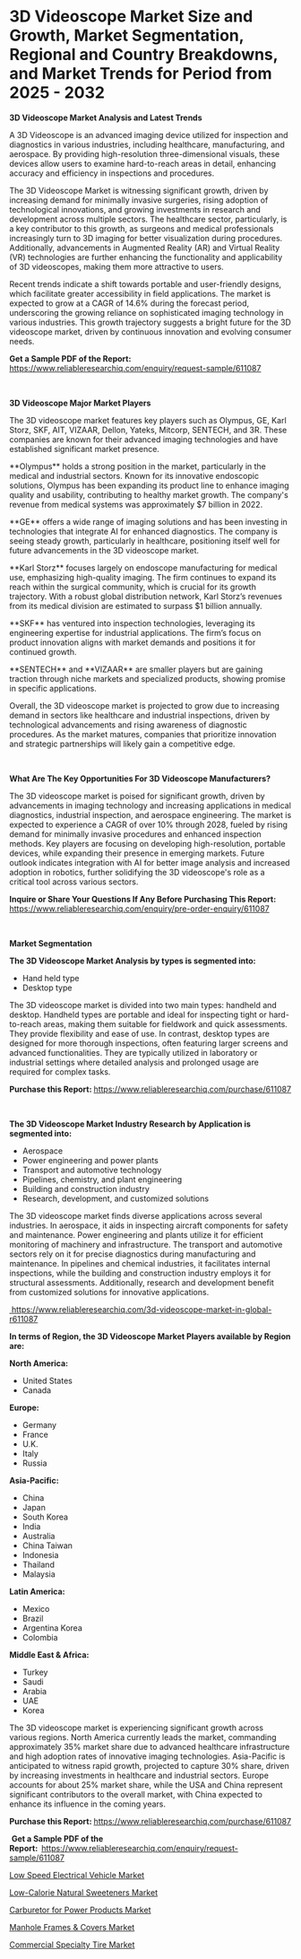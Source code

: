 <p><h1>3D Videoscope Market Size and Growth, Market Segmentation, Regional and Country Breakdowns, and Market Trends for Period from 2025 -  2032</h1></p><p><strong>3D Videoscope Market Analysis and Latest Trends</strong></p>
<p><p>A 3D Videoscope is an advanced imaging device utilized for inspection and diagnostics in various industries, including healthcare, manufacturing, and aerospace. By providing high-resolution three-dimensional visuals, these devices allow users to examine hard-to-reach areas in detail, enhancing accuracy and efficiency in inspections and procedures.</p><p>The 3D Videoscope Market is witnessing significant growth, driven by increasing demand for minimally invasive surgeries, rising adoption of technological innovations, and growing investments in research and development across multiple sectors. The healthcare sector, particularly, is a key contributor to this growth, as surgeons and medical professionals increasingly turn to 3D imaging for better visualization during procedures. Additionally, advancements in Augmented Reality (AR) and Virtual Reality (VR) technologies are further enhancing the functionality and applicability of 3D videoscopes, making them more attractive to users.</p><p>Recent trends indicate a shift towards portable and user-friendly designs, which facilitate greater accessibility in field applications. The market is expected to grow at a CAGR of 14.6% during the forecast period, underscoring the growing reliance on sophisticated imaging technology in various industries. This growth trajectory suggests a bright future for the 3D videoscope market, driven by continuous innovation and evolving consumer needs.</p></p>
<p><strong>Get a Sample PDF of the Report:&nbsp;</strong> <a href="https://www.reliableresearchiq.com/enquiry/request-sample/611087?utm_campaign=120&utm_medium=2&utm_source=Github&utm_content=ia&utm_term=23032025&utm_id=3d-videoscope">https://www.reliableresearchiq.com/enquiry/request-sample/611087</a></p>
<p>&nbsp;</p>
<p><strong>3D Videoscope Major Market Players</strong></p>
<p><p>The 3D videoscope market features key players such as Olympus, GE, Karl Storz, SKF, AIT, VIZAAR, Dellon, Yateks, Mitcorp, SENTECH, and 3R. These companies are known for their advanced imaging technologies and have established significant market presence.</p><p>**Olympus** holds a strong position in the market, particularly in the medical and industrial sectors. Known for its innovative endoscopic solutions, Olympus has been expanding its product line to enhance imaging quality and usability, contributing to healthy market growth. The company's revenue from medical systems was approximately $7 billion in 2022.</p><p>**GE** offers a wide range of imaging solutions and has been investing in technologies that integrate AI for enhanced diagnostics. The company is seeing steady growth, particularly in healthcare, positioning itself well for future advancements in the 3D videoscope market.</p><p>**Karl Storz** focuses largely on endoscope manufacturing for medical use, emphasizing high-quality imaging. The firm continues to expand its reach within the surgical community, which is crucial for its growth trajectory. With a robust global distribution network, Karl Storz’s revenues from its medical division are estimated to surpass $1 billion annually.</p><p>**SKF** has ventured into inspection technologies, leveraging its engineering expertise for industrial applications. The firm’s focus on product innovation aligns with market demands and positions it for continued growth.</p><p>**SENTECH** and **VIZAAR** are smaller players but are gaining traction through niche markets and specialized products, showing promise in specific applications.</p><p>Overall, the 3D videoscope market is projected to grow due to increasing demand in sectors like healthcare and industrial inspections, driven by technological advancements and rising awareness of diagnostic procedures. As the market matures, companies that prioritize innovation and strategic partnerships will likely gain a competitive edge.</p></p>
<p>&nbsp;</p>
<p><strong>What Are The Key Opportunities For 3D Videoscope Manufacturers?</strong></p>
<p><p>The 3D videoscope market is poised for significant growth, driven by advancements in imaging technology and increasing applications in medical diagnostics, industrial inspection, and aerospace engineering. The market is expected to experience a CAGR of over 10% through 2028, fueled by rising demand for minimally invasive procedures and enhanced inspection methods. Key players are focusing on developing high-resolution, portable devices, while expanding their presence in emerging markets. Future outlook indicates integration with AI for better image analysis and increased adoption in robotics, further solidifying the 3D videoscope's role as a critical tool across various sectors.</p></p>
<p><strong>Inquire or Share Your Questions If Any Before Purchasing This Report:</strong> <a href="https://www.reliableresearchiq.com/enquiry/pre-order-enquiry/611087?utm_campaign=120&utm_medium=2&utm_source=Github&utm_content=ia&utm_term=23032025&utm_id=3d-videoscope">https://www.reliableresearchiq.com/enquiry/pre-order-enquiry/611087</a></p>
<p>&nbsp;</p>
<p><strong>Market Segmentation</strong></p>
<p><strong>The 3D Videoscope Market Analysis by types is segmented into:</strong></p>
<p><ul><li>Hand held type</li><li>Desktop type</li></ul></p>
<p><p>The 3D videoscope market is divided into two main types: handheld and desktop. Handheld types are portable and ideal for inspecting tight or hard-to-reach areas, making them suitable for fieldwork and quick assessments. They provide flexibility and ease of use. In contrast, desktop types are designed for more thorough inspections, often featuring larger screens and advanced functionalities. They are typically utilized in laboratory or industrial settings where detailed analysis and prolonged usage are required for complex tasks.</p></p>
<p><strong>Purchase this Report:&nbsp;</strong><a href="https://www.reliableresearchiq.com/purchase/611087?utm_campaign=120&utm_medium=2&utm_source=Github&utm_content=ia&utm_term=23032025&utm_id=3d-videoscope">https://www.reliableresearchiq.com/purchase/611087</a></p>
<p>&nbsp;</p>
<p><strong>The 3D Videoscope Market Industry Research by Application is segmented into:</strong></p>
<p><ul><li>Aerospace</li><li>Power engineering and power plants</li><li>Transport and automotive technology</li><li>Pipelines, chemistry, and plant engineering</li><li>Building and construction industry</li><li>Research, development, and customized solutions</li></ul></p>
<p><p>The 3D videoscope market finds diverse applications across several industries. In aerospace, it aids in inspecting aircraft components for safety and maintenance. Power engineering and plants utilize it for efficient monitoring of machinery and infrastructure. The transport and automotive sectors rely on it for precise diagnostics during manufacturing and maintenance. In pipelines and chemical industries, it facilitates internal inspections, while the building and construction industry employs it for structural assessments. Additionally, research and development benefit from customized solutions for innovative applications.</p></p>
<p><a href="https://www.reliableresearchiq.com/3d-videoscope-market-in-global-r611087?utm_campaign=120&utm_medium=2&utm_source=Github&utm_content=ia&utm_term=23032025&utm_id=3d-videoscope">&nbsp;https://www.reliableresearchiq.com/3d-videoscope-market-in-global-r611087</a></p>
<p><strong>In terms of Region, the 3D Videoscope Market Players available by Region are:</strong></p>
<p>
    <p> <strong> North America: </strong>
        <ul>
            <li>United States</li>
            <li>Canada</li>
        </ul>
        </p> 
    <p> <strong> Europe: </strong>
        <ul>
            <li>Germany</li>
            <li>France</li>
            <li>U.K.</li>
            <li>Italy</li>
            <li>Russia</li>
        </ul>
        </p> 
    <p> <strong> Asia-Pacific: </strong>
        <ul>
            <li>China</li>
            <li>Japan</li>
            <li>South Korea</li>
            <li>India</li>
            <li>Australia</li>
            <li>China Taiwan</li>
            <li>Indonesia</li>
            <li>Thailand</li>
            <li>Malaysia</li>
        </ul>
        </p> 
    <p> <strong> Latin America: </strong>
        <ul>
            <li>Mexico</li>
            <li>Brazil</li>
            <li>Argentina Korea</li>
            <li>Colombia</li>
        </ul>
        </p> 
    <p> <strong> Middle East & Africa: </strong>
        <ul>
            <li>Turkey</li>
            <li>Saudi</li>
            <li>Arabia</li>
            <li>UAE</li>
            <li>Korea</li>
        </ul>
    </p>
    </p>
<p><p>The 3D videoscope market is experiencing significant growth across various regions. North America currently leads the market, commanding approximately 35% market share due to advanced healthcare infrastructure and high adoption rates of innovative imaging technologies. Asia-Pacific is anticipated to witness rapid growth, projected to capture 30% share, driven by increasing investments in healthcare and industrial sectors. Europe accounts for about 25% market share, while the USA and China represent significant contributors to the overall market, with China expected to enhance its influence in the coming years.</p></p>
<p><strong>Purchase this Report: </strong><a href="https://www.reliableresearchiq.com/purchase/611087?utm_campaign=120&utm_medium=2&utm_source=Github&utm_content=ia&utm_term=23032025&utm_id=3d-videoscope">https://www.reliableresearchiq.com/purchase/611087</a></p>
<p>&nbsp;<strong>Get a Sample PDF of the Report:&nbsp;&nbsp;</strong><a href="https://www.reliableresearchiq.com/enquiry/request-sample/611087?utm_campaign=120&utm_medium=2&utm_source=Github&utm_content=ia&utm_term=23032025&utm_id=3d-videoscope">https://www.reliableresearchiq.com/enquiry/request-sample/611087</a></p>
<p><strong></strong></p>
<p><p><a href="https://github.com/foddekampo/Market-Research-Report-List-1/blob/main/low-speed-electrical-vehicle-market.md?utm_campaign=120&utm_medium=2&utm_source=Github&utm_content=ia&utm_term=23032025&utm_id=3d-videoscope">Low Speed Electrical Vehicle Market</a></p><p><a href="https://github.com/furnoirons9e/Market-Research-Report-List-1/blob/main/low-calorie-natural-sweeteners-market.md?utm_campaign=120&utm_medium=2&utm_source=Github&utm_content=ia&utm_term=23032025&utm_id=3d-videoscope">Low-Calorie Natural Sweeteners Market</a></p><p><a href="https://github.com/laverkyllozc/Market-Research-Report-List-1/blob/main/carburetor-for-power-products-market.md?utm_campaign=120&utm_medium=2&utm_source=Github&utm_content=ia&utm_term=23032025&utm_id=3d-videoscope">Carburetor for Power Products Market</a></p><p><a href="https://github.com/clemmheisefy/Market-Research-Report-List-1/blob/main/manhole-frames-covers-market.md?utm_campaign=120&utm_medium=2&utm_source=Github&utm_content=ia&utm_term=23032025&utm_id=3d-videoscope">Manhole Frames & Covers Market</a></p><p><a href="https://github.com/puttslukis59/Market-Research-Report-List-1/blob/main/commercial-specialty-tire-market.md?utm_campaign=120&utm_medium=2&utm_source=Github&utm_content=ia&utm_term=23032025&utm_id=3d-videoscope">Commercial Specialty Tire Market</a></p></p>